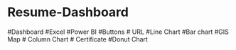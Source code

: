 # Resume-Dashboard
#Dashboard #Excel #Power BI #Buttons # URL #Line Chart #Bar chart #GIS Map # Column Chart # Certificate #Donut Chart  
